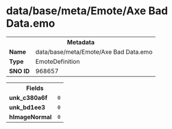 <h1>data/base/meta/Emote/Axe Bad Data.emo</h1><table><tr><th colspan="100%">Metadata</th></tr><tr><td><b>Name</b></td><td>data/base/meta/Emote/Axe Bad Data.emo</td></tr><tr><td><b>Type</b></td><td>EmoteDefinition</td></tr><tr><td><b>SNO ID</b></td><td>968657</td></tr></table>

<table><tr><th colspan="100%">Fields</th></tr><tr><td><b>unk_c380a6f</b></td><td><code>0</code></td></tr><tr><td><b>unk_bd1ee3</b></td><td><code>0</code></td></tr><tr><td><b>hImageNormal</b></td><td><code>0</code></td></tr></table>

